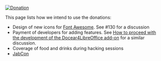 [![Donation](https://img.shields.io/badge/donate-paypal-orange.svg)](https://www.paypal.com/cgi-bin/webscr?item_name=JabRef+Bibliography+Manager&cmd=_donations&lc=US&currency_code=EUR&business=jabrefmail%40gmail.com)

This page lists how we intend to use the donations:

* Design of new icons for [Font Awesome](http://fontawesome.io/). See #130 for a discussion
* Payment of developers for adding features. See [How to proceed with the development of the Docear4LibreOffice add-on](http://www.docear.org/2014/10/23/how-to-proceed-with-the-development-of-the-docear4libreoffice-add-on/) for a similar discussion.
* Coverage of food and drinks during hacking sessions
* [JabCon](http://jabref.github.io/JabCon/)
